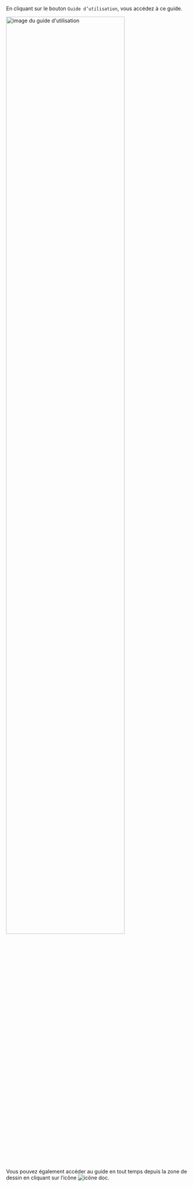 En cliquant sur le bouton `Guide d’utilisation`, vous accédez à ce guide. 

<img class="doc-img" alt="image du guide d'utilisation" title="Le guide d'utilisation de DrawIt" src="../../assets/doc/imgs/doc-docPopup.png" width="80%">

 Vous pouvez également accéder au guide en tout temps depuis la zone de dessin en cliquant sur l’icône ![icône doc](../../assets/gimp-prefs-help-system.svg). 
